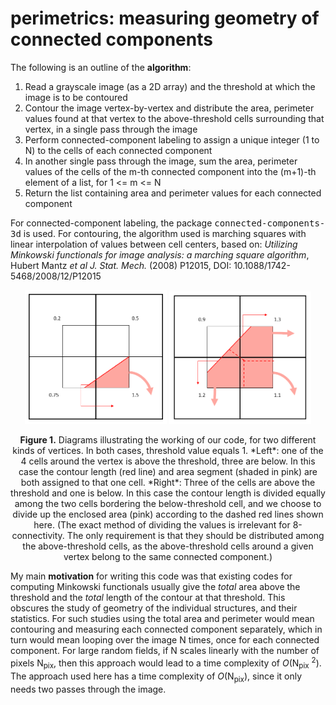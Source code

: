 # perimetrics: measuring geometry of connected components
The following is an outline of the **algorithm**:
1. Read a grayscale image (as a 2D array) and the threshold at which the image is to be contoured
2. Contour the image vertex-by-vertex and distribute the area, perimeter values found at that vertex to the above-threshold cells surrounding that vertex, in a single pass through the image
3. Perform connected-component labeling to assign a unique integer (1 to N) to the cells of each connected component
4. In another single pass through the image, sum the area, perimeter values of the cells of the m-th connected component into the (m+1)-th element of a list, for 1 <= m <= N
5. Return the list containing area and perimeter values for each connected component

For connected-component labeling, the package <tt>connected-components-3d</tt> is used.
For contouring, the algorithm used is marching squares with linear interpolation of values between cell centers, based on:
*Utilizing Minkowski functionals for image analysis: a marching square algorithm*, Hubert Mantz *et al J. Stat. Mech.* (2008) P12015, DOI: 10.1088/1742-5468/2008/12/P12015

<p align="middle">
  <img src="/code_description_1.PNG" width="45%" />
  <img src="/code_description_2.PNG" width="45%" />
</p>
<p align="center">
<b>Figure 1.</b> Diagrams illustrating the working of our code, for two different kinds of vertices. In both cases, threshold value equals 1. *Left*: one of the 4 cells around the vertex is above the threshold, three are below. In this case the contour length (red line) and area segment (shaded in pink) are both assigned to that one cell. *Right*: Three of the cells are above the threshold and one is below. In this case the contour length is divided equally among the two cells bordering the below-threshold cell, and we choose to divide up the enclosed area (pink) according to the dashed red lines shown here. (The exact method of dividing the values is irrelevant for 8-connectivity. The only requirement is that they should be distributed among the above-threshold cells, as the above-threshold cells around a given vertex belong to the same connected component.)
</p>


My main **motivation** for writing this code was that existing codes for computing Minkowski functionals usually give the *total* area above the threshold and the *total* length of the contour at that threshold. This obscures the study of geometry of the individual structures, and their statistics. For such studies using the total area and perimeter would mean contouring and measuring each connected component separately, which in turn would mean looping over the image N times, once for each connected component. For large random fields, if N scales linearly with the number of pixels N<sub>pix</sub>, then this approach would lead to a time complexity of *O*(N<sub>pix</sub> <sup>2</sup>). The approach used here has a time complexity of *O*(N<sub>pix</sub>), since it only needs two passes through the image.

